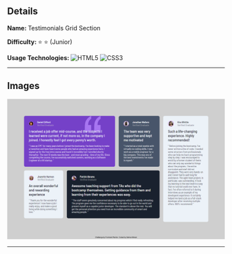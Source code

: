 ## Details

<b> Name: </b> Testimonials Grid Section

<b> Difficulty: </b> :star: :star: (Junior)

<b> Usage Technologies: </b> ![HTML5](https://img.shields.io/badge/html5-%23E34F26.svg?style=for-the-badge&logo=html5&logoColor=white)
![CSS3](https://img.shields.io/badge/css3-%231572B6.svg?style=for-the-badge&logo=css3&logoColor=white)

<hr>

## Images

<img src="../../projectImages/testimonials-grid-main.png">

<hr>